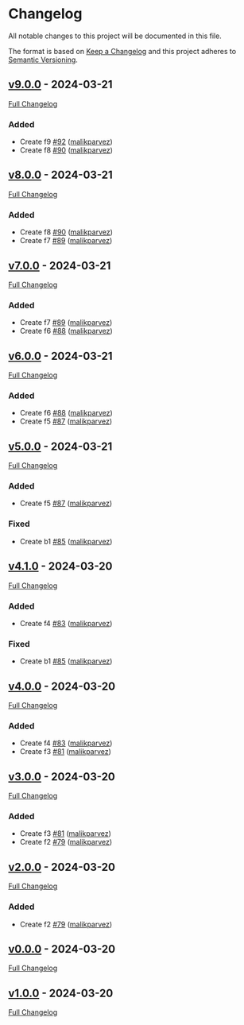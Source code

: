 <!-- markdownlint-disable MD024 -->
# Changelog

All notable changes to this project will be documented in this file.

The format is based on [Keep a Changelog](http://keepachangelog.com/en/1.0.0/) and this project adheres to [Semantic Versioning](http://semver.org).

## [v9.0.0](https://github.com/malikparvez/branching_strategy/tree/v9.0.0) - 2024-03-21

[Full Changelog](https://github.com/malikparvez/branching_strategy/compare/v8.0.0...v9.0.0)

### Added

- Create f9 [#92](https://github.com/malikparvez/branching_strategy/pull/92) ([malikparvez](https://github.com/malikparvez))
- Create f8 [#90](https://github.com/malikparvez/branching_strategy/pull/90) ([malikparvez](https://github.com/malikparvez))

## [v8.0.0](https://github.com/malikparvez/branching_strategy/tree/v8.0.0) - 2024-03-21

[Full Changelog](https://github.com/malikparvez/branching_strategy/compare/v7.0.0...v8.0.0)

### Added

- Create f8 [#90](https://github.com/malikparvez/branching_strategy/pull/90) ([malikparvez](https://github.com/malikparvez))
- Create f7 [#89](https://github.com/malikparvez/branching_strategy/pull/89) ([malikparvez](https://github.com/malikparvez))

## [v7.0.0](https://github.com/malikparvez/branching_strategy/tree/v7.0.0) - 2024-03-21

[Full Changelog](https://github.com/malikparvez/branching_strategy/compare/v6.0.0...v7.0.0)

### Added

- Create f7 [#89](https://github.com/malikparvez/branching_strategy/pull/89) ([malikparvez](https://github.com/malikparvez))
- Create f6 [#88](https://github.com/malikparvez/branching_strategy/pull/88) ([malikparvez](https://github.com/malikparvez))

## [v6.0.0](https://github.com/malikparvez/branching_strategy/tree/v6.0.0) - 2024-03-21

[Full Changelog](https://github.com/malikparvez/branching_strategy/compare/v5.0.0...v6.0.0)

### Added

- Create f6 [#88](https://github.com/malikparvez/branching_strategy/pull/88) ([malikparvez](https://github.com/malikparvez))
- Create f5 [#87](https://github.com/malikparvez/branching_strategy/pull/87) ([malikparvez](https://github.com/malikparvez))

## [v5.0.0](https://github.com/malikparvez/branching_strategy/tree/v5.0.0) - 2024-03-21

[Full Changelog](https://github.com/malikparvez/branching_strategy/compare/v4.1.0...v5.0.0)

### Added

- Create f5 [#87](https://github.com/malikparvez/branching_strategy/pull/87) ([malikparvez](https://github.com/malikparvez))

### Fixed

- Create b1 [#85](https://github.com/malikparvez/branching_strategy/pull/85) ([malikparvez](https://github.com/malikparvez))

## [v4.1.0](https://github.com/malikparvez/branching_strategy/tree/v4.1.0) - 2024-03-20

[Full Changelog](https://github.com/malikparvez/branching_strategy/compare/v4.0.0...v4.1.0)

### Added

- Create f4 [#83](https://github.com/malikparvez/branching_strategy/pull/83) ([malikparvez](https://github.com/malikparvez))

### Fixed

- Create b1 [#85](https://github.com/malikparvez/branching_strategy/pull/85) ([malikparvez](https://github.com/malikparvez))

## [v4.0.0](https://github.com/malikparvez/branching_strategy/tree/v4.0.0) - 2024-03-20

[Full Changelog](https://github.com/malikparvez/branching_strategy/compare/v3.0.0...v4.0.0)

### Added

- Create f4 [#83](https://github.com/malikparvez/branching_strategy/pull/83) ([malikparvez](https://github.com/malikparvez))
- Create f3 [#81](https://github.com/malikparvez/branching_strategy/pull/81) ([malikparvez](https://github.com/malikparvez))

## [v3.0.0](https://github.com/malikparvez/branching_strategy/tree/v3.0.0) - 2024-03-20

[Full Changelog](https://github.com/malikparvez/branching_strategy/compare/v2.0.0...v3.0.0)

### Added

- Create f3 [#81](https://github.com/malikparvez/branching_strategy/pull/81) ([malikparvez](https://github.com/malikparvez))
- Create f2 [#79](https://github.com/malikparvez/branching_strategy/pull/79) ([malikparvez](https://github.com/malikparvez))

## [v2.0.0](https://github.com/malikparvez/branching_strategy/tree/v2.0.0) - 2024-03-20

[Full Changelog](https://github.com/malikparvez/branching_strategy/compare/v0.0.0...v2.0.0)

### Added

- Create f2 [#79](https://github.com/malikparvez/branching_strategy/pull/79) ([malikparvez](https://github.com/malikparvez))

## [v0.0.0](https://github.com/malikparvez/branching_strategy/tree/v0.0.0) - 2024-03-20

[Full Changelog](https://github.com/malikparvez/branching_strategy/compare/v1.0.0...v0.0.0)

## [v1.0.0](https://github.com/malikparvez/branching_strategy/tree/v1.0.0) - 2024-03-20

[Full Changelog](https://github.com/malikparvez/branching_strategy/compare/87e839cd322c114e4a9494895a3289507c9cc86d...v1.0.0)
